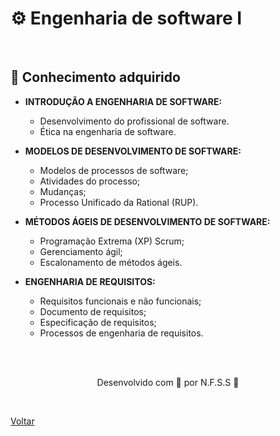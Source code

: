 <h1>⚙ Engenharia de software I</h1>

<br>

<h2> 🧠 Conhecimento adquirido </h2>

- **INTRODUÇÃO A ENGENHARIA DE SOFTWARE:**
  - Desenvolvimento do profissional de software.
  - Ética na engenharia de software.


- **MODELOS DE DESENVOLVIMENTO DE SOFTWARE:**
  - Modelos de processos de software;
  - Atividades do processo;
  - Mudanças;
  - Processo Unificado da Rational (RUP).

- **MÉTODOS ÁGEIS DE DESENVOLVIMENTO DE SOFTWARE:**
  - Programação Extrema (XP) Scrum;
  - Gerenciamento ágil;
  - Escalonamento de métodos ágeis.

- **ENGENHARIA DE REQUISITOS:**
  - Requisitos funcionais e não funcionais;
  - Documento de requisitos;
  - Especificação de requisitos;
  - Processos de engenharia de requisitos.

<br><br>

<p align="center"> Desenvolvido com 💜 por N.F.S.S 👋 <p>


<br>

<a href="./README.md">Voltar</a>